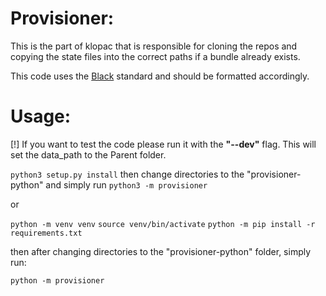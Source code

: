 # Provisioner:
This is the part of klopac that is responsible for cloning the repos and copying the state files into the correct paths if a bundle already exists.

This code uses the [Black](https://github.com/psf/black) standard and should be formatted accordingly.

# Usage:
[!] If you want to test the code please run it with the **"--dev"** flag. This will set the data_path to the Parent folder.

```python3 setup.py install``` then change directories to the "provisioner-python" and simply run ```python3 -m provisioner```

or

```python -m venv venv```
```source venv/bin/activate```
```python -m pip install -r requirements.txt```

then after changing directories to the "provisioner-python" folder, simply run:

```python -m provisioner```
